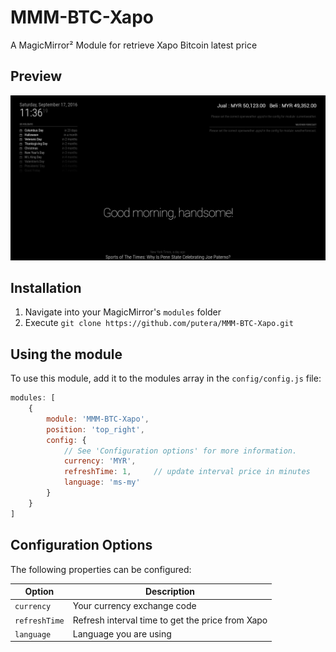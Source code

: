 # MMM-BTC-Xapo
A MagicMirror² Module for retrieve Xapo Bitcoin latest price

## Preview
![preview](preview.png)

## Installation
1. Navigate into your MagicMirror's `modules` folder
2. Execute `git clone https://github.com/putera/MMM-BTC-Xapo.git`

## Using the module
To use this module, add it to the modules array in the `config/config.js` file:

```javascript
modules: [
	{
		module: 'MMM-BTC-Xapo',
        position: 'top_right',
        config: {
            // See 'Configuration options' for more information.
            currency: 'MYR',
            refreshTime: 1,		// update interval price in minutes
            language: 'ms-my'
        }
    }
]
```

## Configuration Options
The following properties can be configured:

| **Option** | **Description** |
| --- | --- |
| `currency` | Your currency exchange code |
| `refreshTime` | Refresh interval time to get the price from Xapo |
| `language` | Language you are using |
